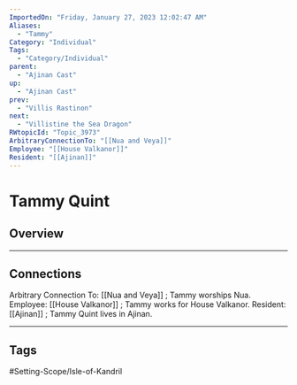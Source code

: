 ```yaml
---
ImportedOn: "Friday, January 27, 2023 12:02:47 AM"
Aliases:
  - "Tammy"
Category: "Individual"
Tags:
  - "Category/Individual"
parent:
  - "Ajinan Cast"
up:
  - "Ajinan Cast"
prev:
  - "Villis Rastinon"
next:
  - "Villistine the Sea Dragon"
RWtopicId: "Topic_3973"
ArbitraryConnectionTo: "[[Nua and Veya]]"
Employee: "[[House Valkanor]]"
Resident: "[[Ajinan]]"
---
```

# Tammy Quint
## Overview
---
## Connections
Arbitrary Connection To: [[Nua and Veya]] ; Tammy worships Nua.
Employee: [[House Valkanor]] ; Tammy works for House Valkanor.
Resident: [[Ajinan]] ; Tammy Quint lives in Ajinan.


---
## Tags
#Setting-Scope/Isle-of-Kandril

